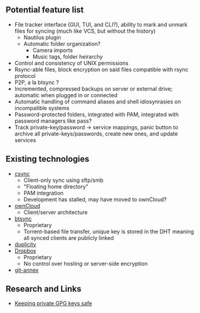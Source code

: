 
Potential feature list
---

- File tracker interface (GUI, TUI, and CLI?), ability to mark and unmark files for syncing (much like VCS, but without the history)
    - Nautilus plugin
    - Automatic folder organization?
        - Camera imports
        - Music tags, folder heirarchy
- Control and consistency of UNIX permissions
- Rsync-able files, block encryption on said files compatible with rsync protocol
- P2P, a la btsync ?
- Incremented, compressed backups on server or external drive; automatic when plugged in or connected
- Automatic handling of command aliases and shell idiosynrasies on incompatible systems
- Password-protected folders, integrated with PAM, integrated with password managers like pass?
- Track private-key/password -> service mappings, panic button to archive all private-keys/passwords, create new ones, and update services

Existing technologies
---

- [csync](https://www.csync.org/)
    - Client-only sync using sftp/smb
    - "Floating home directory"
    - PAM integration
    - Development has stalled, may have moved to ownCloud?
- [ownCloud](http://owncloud.org)
    - Client/server architecture
- [btsync](http://www.bittorrent.com/sync)
    - Proprietary
    - Torrent-based file transfer, unique key is stored in the DHT meaning all synced clients are publicly linked
- [duplicity](http://duplicity.nongnu.org/)
- [Dropbox](https://www.dropbox.com)
    - Proprietary
    - No control over hosting or server-side encryption
- [git-annex](https://git-annex.branchable.com/walkthrough/)

Research and Links
---

- [Keeping private GPG keys safe](https://alexcabal.com/creating-the-perfect-gpg-keypair/)
